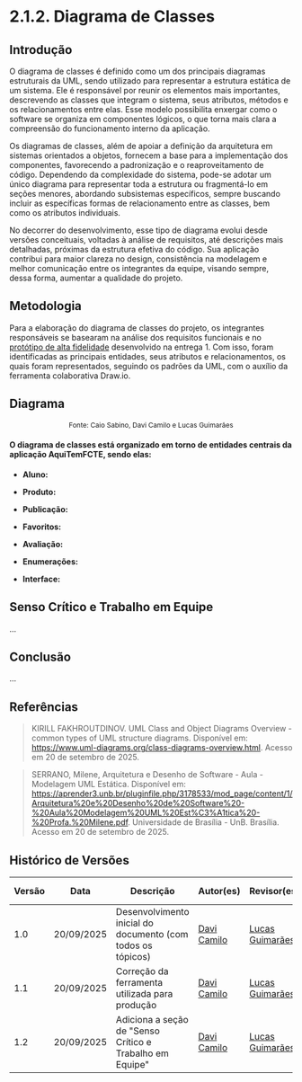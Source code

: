 # 2.1.2. Diagrama de Classes

## Introdução

O diagrama de classes é definido como um dos principais diagramas estruturais da UML, sendo utilizado para representar a estrutura estática de um sistema. Ele é responsável por reunir os elementos mais importantes, descrevendo as classes que integram o sistema, seus atributos, métodos e os relacionamentos entre elas. Esse modelo possibilita enxergar como o software se organiza em componentes lógicos, o que torna mais clara a compreensão do funcionamento interno da aplicação.

Os diagramas de classes, além de apoiar a definição da arquitetura em sistemas orientados a objetos, fornecem a base para a implementação dos componentes, favorecendo a padronização e o reaproveitamento de código. Dependendo da complexidade do sistema, pode-se adotar um único diagrama para representar toda a estrutura ou fragmentá-lo em seções menores, abordando subsistemas específicos, sempre buscando incluir as específicas formas de relacionamento entre as classes, bem como os atributos individuais.

No decorrer do desenvolvimento, esse tipo de diagrama evolui desde versões conceituais, voltadas à análise de requisitos, até descrições mais detalhadas, próximas da estrutura efetiva do código. Sua aplicação contribui para maior clareza no design, consistência na modelagem e melhor comunicação entre os integrantes da equipe, visando sempre, dessa forma, aumentar a qualidade do projeto.

## Metodologia

Para a elaboração do diagrama de classes do projeto, os integrantes responsáveis se basearam na análise dos requisitos funcionais e no [protótipo de alta fidelidade](https://www.figma.com/design/yObjBzXZLS32lHWGcwTUe7/Prototipo-AquiTemFCTE?node-id=0-1&t=5owHX4OWhRrvVHMI-1) desenvolvido na entrega 1. Com isso, foram identificadas as principais entidades, seus atributos e relacionamentos, os quais foram representados, seguindo os padrões da UML, com o auxílio da ferramenta colaborativa Draw.io.

## Diagrama

<p align="center" style="font-size: 12;">
Fonte: Caio Sabino, Davi Camilo e Lucas Guimarães
</p>

#### O diagrama de classes está organizado em torno de entidades centrais da aplicação AquiTemFCTE, sendo elas:

- **Aluno:** 

- **Produto:** 

- **Publicação:** 

- **Favoritos:** 

- **Avaliação:** 

- **Enumerações:** 

- **Interface:** 

## Senso Crítico e Trabalho em Equipe

...

## Conclusão

...

## Referências

> KIRILL FAKHROUTDINOV. UML Class and Object Diagrams Overview - common types of UML structure diagrams. Disponível em: <https://www.uml-diagrams.org/class-diagrams-overview.html>. Acesso em 20 de setembro de 2025. 

> SERRANO, Milene, Arquitetura e Desenho de Software - Aula - Modelagem UML Estática. Disponível em: https://aprender3.unb.br/pluginfile.php/3178533/mod_page/content/1/Arquitetura%20e%20Desenho%20de%20Software%20-%20Aula%20Modelagem%20UML%20Est%C3%A1tica%20-%20Profa.%20Milene.pdf. Universidade de Brasília - UnB. Brasília. Acesso em 20 de setembro de 2025.

## Histórico de Versões
| Versão | Data | Descrição | Autor(es) | Revisor(es) | Detalhes da Revisão |
| -- | -- | -- | -- | -- | -- |
| 1.0 | 20/09/2025 | Desenvolvimento inicial do documento (com todos os tópicos) | [Davi Camilo](https://github.com/Davicamilo23) | [Lucas Guimarães](https://github.com/lcsgborges) | 20/09/2025 |
| 1.1 | 20/09/2025 | Correção da ferramenta utilizada para produção | [Davi Camilo](https://github.com/Davicamilo23) | [Lucas Guimarães](https://github.com/lcsgborges) | 20/09/2025 |
| 1.2 | 20/09/2025 | Adiciona a seção de "Senso Crítico e Trabalho em Equipe" | [Davi Camilo](https://github.com/Davicamilo23) | [Lucas Guimarães](https://github.com/lcsgborges) | 20/09/2025 |